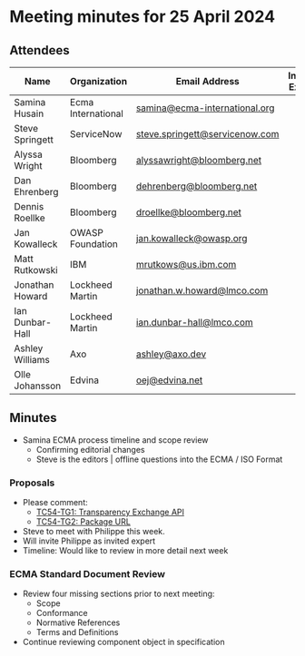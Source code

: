 # Meeting minutes for 25 April 2024

## Attendees

| Name            | Organization       | Email Address                  | Invited Expert |
|-----------------|--------------------|--------------------------------|:--------------:|
| Samina Husain   | Ecma International | samina@ecma-international.org  |                |
| Steve Springett | ServiceNow         | steve.springett@servicenow.com |                |
| Alyssa Wright   | Bloomberg          | alyssawright@bloomberg.net     |                |
| Dan Ehrenberg   | Bloomberg          | dehrenberg@bloomberg.net       |                |
| Dennis Roellke  | Bloomberg          | droellke@bloomberg.net         |                |
| Jan Kowalleck   | OWASP Foundation   | jan.kowalleck@owasp.org        |                |
| Matt Rutkowski  | IBM                | mrutkows@us.ibm.com            |                |
| Jonathan Howard | Lockheed Martin    | jonathan.w.howard@lmco.com     |                |
| Ian Dunbar-Hall | Lockheed Martin    | ian.dunbar-hall@lmco.com       |                |
| Ashley Williams | Axo                | ashley@axo.dev                 |    &#x2714;    |
| Olle Johansson  | Edvina             | oej@edvina.net                 |    &#x2714;    |


## Minutes

* Samina ECMA process timeline and scope review
  * Confirming editorial changes
  * Steve is the editors | offline questions into the ECMA / ISO Format

### Proposals

* Please comment:
    * [TC54-TG1: Transparency Exchange API](https://docs.google.com/document/d/1DK1vQWNv7Kh31sUOKSv_wN90Dm4UXWg7EyyfzHA--9k/edit)
    * [TC54-TG2: Package URL](https://docs.google.com/document/d/1BkBd4PRhpP_u1WO_GueYB89vehT_HPKgFMMfbTuKWV4/edit)
* Steve to meet with Philippe this week.
* Will invite Philippe as invited expert
* Timeline: Would like to review in more detail next week

### ECMA Standard Document Review
* Review four missing sections prior to next meeting:
    * Scope
    * Conformance
    * Normative References
    * Terms and Definitions
* Continue reviewing component object in specification
